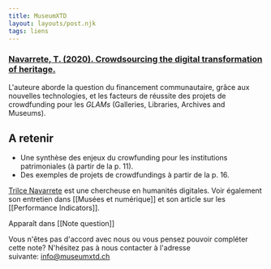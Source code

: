 ```yaml
---
title: MuseumXTD
layout: layouts/post.njk
tags: liens
---
```

### [Navarrete, T. (2020). Crowdsourcing the digital transformation of heritage.](https://repub.eur.nl/pub/133477)
L'auteure aborde la question du financement communautaire, grâce aux nouvelles technologies, et les facteurs de réussite des projets de crowdfunding pour les *GLAMs* (Galleries, Libraries, Archives and Museums). 

## A retenir
- Une synthèse des enjeux du crowfunding pour les institutions patrimoniales (à partir de la p. 11). 
- Des exemples de projets de crowdfundings à partir de la p. 16. 

  
[Trilce Navarrete](https://trilcenavarrete.com/) est une chercheuse en humanités digitales. Voir également son entretien dans [[Musées et numérique]] et son article sur les [[Performance Indicators]]. 


Apparaît dans [[Note question]]

Vous n'êtes pas d'accord avec nous ou vous pensez pouvoir compléter cette note? N'hésitez pas à nous contacter à l'adresse suivante: [info@museumxtd.ch](mailto:info@museumxtd.ch)